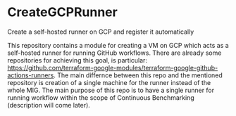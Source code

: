 # CreateGCPRunner
Create a self-hosted runner on GCP and register it automatically

This repository contains a module for creating a VM on GCP which acts as a self-hosted runner for running GitHub workflows.
There are already some repositories for achieving this goal, is particular: https://github.com/terraform-google-modules/terraform-google-github-actions-runners.
The main differnce between this repo and the mentioned repository is creation of a single machine for the runner instead of the whole MIG.
The main purpose of this repo is to have a single runner for running workflow within the scope of Continuous Benchmarking (description will come later).




